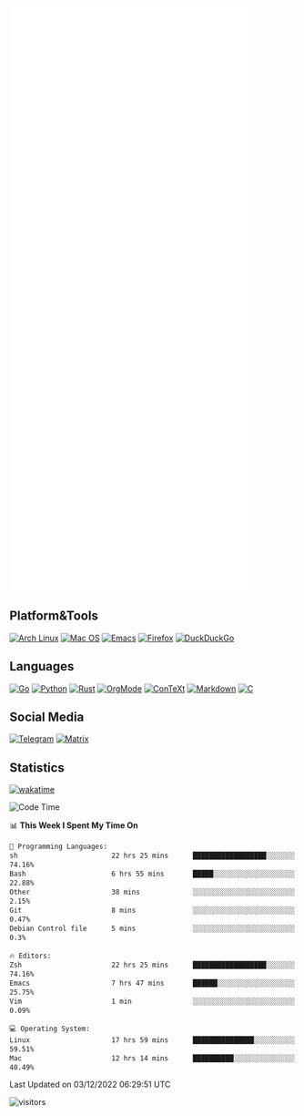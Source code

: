 ![Metrics](https://github.com/SteamedFish/SteamedFish/blob/master/github-metrics.svg)

## Platform&Tools

[![Arch Linux](https://img.shields.io/badge/ArchLinux-1793D1?logo=arch-linux&logoColor=fff&style=flat-square)](https://archlinux.org/)
[![Mac OS](https://img.shields.io/badge/MacOS-000000?style=flat-square&logo=macos&logoColor=F0F0F0)](https://www.apple.com/macos/)
[![Emacs](https://img.shields.io/badge/Emacs-%237F5AB6.svg?&style=flat-square&logo=gnu-emacs&logoColor=white)](https://www.gnu.org/software/emacs/)
[![Firefox](https://img.shields.io/badge/Firefox-FF7139?style=flat-square&logo=Firefox-Browser&logoColor=white)](https://firefox.com/)
[![DuckDuckGo](https://img.shields.io/badge/DuckDuckGo-DE5833?style=flat-square&logo=DuckDuckGo&logoColor=white)](https://duckduckgo.com/)

## Languages

[![Go](https://img.shields.io/badge/Golang-%2300ADD8.svg?style=flat-square&logo=go&logoColor=white)](https://golang.org/)
[![Python](https://img.shields.io/badge/Python-3670A0?style=flat-square&logo=python&logoColor=ffdd54)](https://www.python.org/)
[![Rust](https://img.shields.io/badge/Rust-%23000000.svg?style=flat-square&logo=rust&logoColor=white)](https://www.rust-lang.org/)
[![OrgMode](https://img.shields.io/badge/OrgMode-%23000000.svg?style=flat-square&logo=org&logoColor=white)](https://orgmode.org/)
[![ConTeXt](https://img.shields.io/badge/ConTeXt-%23008080.svg?style=flat-square&logo=latex&logoColor=white)](https://contextgarden.net/)
[![Markdown](https://img.shields.io/badge/MarkDown-%23000000.svg?style=flat-square&logo=markdown&logoColor=white)](https://daringfireball.net/projects/markdown/)
[![C](https://img.shields.io/badge/C-%2300599C.svg?style=flat-square&logo=c&logoColor=white)](https://www.iso.org/standard/74528.html)

## Social Media
[![Telegram](https://img.shields.io/badge/SteamedFish-2CA5E0?style=social&logo=telegram&logoColor=white)](https://t.me/SteamedFish)
[![Matrix](https://img.shields.io/badge/SteamedFish-2CA5E0?style=social&logo=matrix&logoColor=black)](https://matrix.to/#/@i:steamedfish.org)

## Statistics
[![wakatime](https://wakatime.com/badge/user/168280d6-fcf2-4b4f-ad3a-dc4612f35b38.svg)](https://wakatime.com/@168280d6-fcf2-4b4f-ad3a-dc4612f35b38)

<!--START_SECTION:waka-->
![Code Time](http://img.shields.io/badge/Code%20Time-2%2C186%20hrs%2059%20mins-blue)

📊 **This Week I Spent My Time On** 

```text
💬 Programming Languages: 
sh                       22 hrs 25 mins      ██████████████████░░░░░░░   74.16% 
Bash                     6 hrs 55 mins       █████░░░░░░░░░░░░░░░░░░░░   22.88% 
Other                    38 mins             ░░░░░░░░░░░░░░░░░░░░░░░░░   2.15% 
Git                      8 mins              ░░░░░░░░░░░░░░░░░░░░░░░░░   0.47% 
Debian Control file      5 mins              ░░░░░░░░░░░░░░░░░░░░░░░░░   0.3%

🔥 Editors: 
Zsh                      22 hrs 25 mins      ██████████████████░░░░░░░   74.16% 
Emacs                    7 hrs 47 mins       ██████░░░░░░░░░░░░░░░░░░░   25.75% 
Vim                      1 min               ░░░░░░░░░░░░░░░░░░░░░░░░░   0.09%

💻 Operating System: 
Linux                    17 hrs 59 mins      ███████████████░░░░░░░░░░   59.51% 
Mac                      12 hrs 14 mins      ██████████░░░░░░░░░░░░░░░   40.49%

```


 Last Updated on 03/12/2022 06:29:51 UTC
<!--END_SECTION:waka-->

![visitors](https://visitor-badge.laobi.icu/badge?page_id=SteamedFish.SteamedFish)
